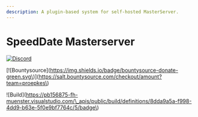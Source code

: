 ```yaml
---
description: A plugin-based system for self-hosted MasterServer.
---
```


# SpeedDate Masterserver

[![Discord](https://img.shields.io/discord/413156098993029120.svg)](https://discord.gg/F9hJhcX)

\[!\[Bountysource\]\(https://img.shields.io/badge/bountysource-donate-green.svg\)\]\(https://salt.bountysource.com/checkout/amount?team=proepkes\)

 !\[Build\]\(https://pb156875-fh-muenster.visualstudio.com/\_apis/public/build/definitions/8dda9a5a-f998-4dd9-b63e-5f0e9bf7764c/5/badge\)



